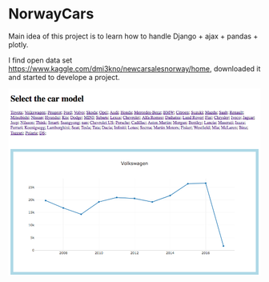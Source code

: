 # NorwayCars

Main idea of this project is to learn how to handle Django + ajax + pandas + plotly.

I find open data set https://www.kaggle.com/dmi3kno/newcarsalesnorway/home, downloaded it and started to develope a project.

![](screenshots/screenshot_1.png)
